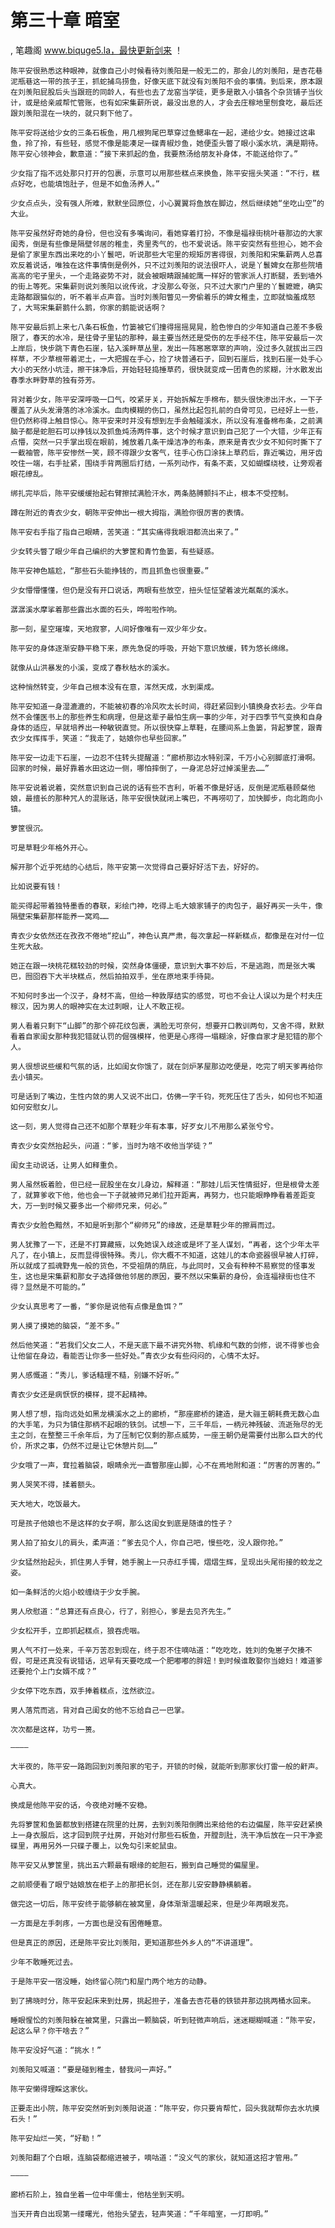 # 第三十章 暗室
, 笔趣阁 www.biquge5.la，最快更新剑来 ！

    陈平安很熟悉这种眼神，就像自己小时候看待刘羡阳是一般无二的，那会儿的刘羡阳，是杏花巷泥瓶巷这一带的孩子王，抓蛇捕鸟捞鱼，好像天底下就没有刘羡阳不会的事情。到后来，原本跟在刘羡阳屁股后头当跟班的同龄人，有些也去了龙窑当学徒，更多是散入小镇各个杂货铺子当伙计，或是给亲戚帮忙管账，也有如宋集薪所说，最没出息的人，才会去庄稼地里刨食吃，最后还跟刘羡阳混在一块的，就只剩下他了。

    陈平安将送给少女的三条石板鱼，用几根狗尾巴草穿过鱼鳃串在一起，递给少女。她接过这串鱼，拎了拎，有些轻，感觉不像是能凑足一碟青椒炒鱼，她便歪头瞥了眼小溪水坑，满是期待。陈平安心领神会，歉意道：“接下来抓起的鱼，我要熬汤给朋友补身体，不能送给你了。”

    少女指了指不远处那只打开的包裹，示意可以用那些糕点来换鱼，陈平安摇头笑道：“不行，糕点好吃，也能填饱肚子，但是不如鱼汤养人。”

    少女点点头，没有强人所难，默默坐回原位，小心翼翼将鱼放在脚边，然后继续她“坐吃山空”的大业。

    陈平安虽然好奇她的身份，但也没有多嘴询问，看她穿着打扮，不像是福禄街桃叶巷那边的大家闺秀，倒是有些像是隔壁邻居的稚圭，秀里秀气的，也不爱说话。陈平安突然有些担心，她不会是偷了家里东西出来吃的小丫鬟吧，听说那些大宅里的规矩厉害得很，刘羡阳和宋集薪两人总喜欢反着说话，唯独在这件事情倒是例外，只不过刘羡阳的说法很吓人，说是丫鬟婢女在那些院墙高高的宅子里头，一个走路姿势不对，就会被眼睛跟捕蛇鹰一样好的管家派人打断腿，丢到墙外的街上等死。宋集薪则说刘羡阳以讹传讹，才没那么夸张，只不过大家门户里的丫鬟嬷嬷，确实走路都跟猫似的，听不着半点声音。当时刘羡阳瞥见一旁偷着乐的婢女稚圭，立即就恼羞成怒了，大骂宋集薪鹅什么鹅，你家的鹅能说话啊？

    陈平安最后抓上来七八条石板鱼，竹篓被它们撞得摇摇晃晃，脸色惨白的少年知道自己差不多极限了，春天的水冷，是往骨子里钻的那种，最主要当然还是受伤的左手经不住，陈平安最后一次上岸后，快步跳下青色石崖，钻入溪畔草丛里，发出一阵窸窸窣窣的声响，没过多久就拔出三四样草，不少草根带着泥土，一大把握在手心，捡了块普通石子，回到石崖后，找到石崖一处手心大小的天然小坑洼，擦干抹净后，开始轻轻捣捶草药，很快就变成一团青色的浆糊，汁水散发出春季水畔野草的独有芬芳。

    背对着少女，陈平安深呼吸一口气，咬紧牙关，开始拆解左手棉布，额头很快渗出汗水，一下子覆盖了从头发滑落的冰冷溪水。血肉模糊的伤口，虽然比起包扎前的白骨可见，已经好上一些，但仍然称得上触目惊心。陈平安来时并没有想到左手会触碰溪水，所以没有准备棉布条，之前满脑子都是蛇胆石可以挣钱以及抓鱼炖汤两件事，这个时候才意识到自己犯了一个大错，少年正有点懵，突然一只手掌出现在眼前，摊放着几条干燥洁净的布条，原来是青衣少女不知何时撕下了一截袖管，陈平安惨然一笑，顾不得跟少女客气，往手心伤口涂抹上草药后，靠近嘴边，用牙齿咬住一端，右手扯紧，围绕手背两圈后打结，一系列动作，有条不紊，又如蝴蝶绕枝，让旁观者眼花缭乱。

    绑扎完毕后，陈平安缓缓抬起右臂擦拭满脸汗水，两条胳膊颤抖不止，根本不受控制。

    蹲在附近的青衣少女，朝陈平安伸出一根大拇指，满脸你很厉害的表情。

    陈平安右手指了指自己眼睛，苦笑道：“其实痛得我眼泪都流出来了。”

    少女转头瞥了眼少年自己编织的大箩筐和青竹鱼篓，有些疑惑。

    陈平安神色尴尬，“那些石头能挣钱的，而且抓鱼也很重要。”

    少女懵懵懂懂，但仍是没有开口说话，两眼有些放空，扭头怔怔望着波光粼粼的溪水。

    潺潺溪水摩挲着那些露出水面的石头，哗啦啦作响。

    那一刻，星空璀璨，天地寂寥，人间好像唯有一双少年少女。

    陈平安的身体逐渐安静平稳下来，原先急促的呼吸，开始下意识放缓，转为悠长绵绵。

    就像从山洪暴发的小溪，变成了春秋枯水的溪水。

    这种悄然转变，少年自己根本没有在意，浑然天成，水到渠成。

    陈平安知道一身湿漉漉的，不能被初春的冷风吹太长时间，得赶紧回到小镇换身衣衫去。少年自然不会懂医书上的那些养生和病理，但是这辈子最怕生病一事的少年，对于四季节气变换和自身身体的适应，早就培养出一种敏锐直觉。所以很快穿上草鞋，在腰间系上鱼篓，背起箩筐，跟青衣少女挥挥手，笑道：“我走了，姑娘你也早些回家。”

    陈平安一边走下石崖，一边忍不住转头提醒道：“廊桥那边水特别深，千万小心别脚底打滑啊。回家的时候，最好靠着水田这边一侧，哪怕摔倒了，一身泥总好过掉溪里去……”

    陈平安说着说着，突然意识到自己说的话有些不吉利，听着不像是好话，反倒是泥瓶巷顾粲他娘，最擅长的那种咒人的混账话，陈平安很快就闭上嘴巴，不再唠叨了，加快脚步，向北跑向小镇。

    箩筐很沉。

    可是草鞋少年格外开心。

    解开那个近乎死结的心结后，陈平安第一次觉得自己要好好活下去，好好的。

    比如说要有钱！

    能买得起带着独特墨香的春联，彩绘门神，吃得上毛大娘家铺子的肉包子，最好再买一头牛，像隔壁宋集薪那样能养一窝鸡……

    青衣少女依然还在孜孜不倦地“挖山”，神色认真严肃，每次拿起一样新糕点，都像是在对付一位生死大敌。

    她正在跟一块桃花糕较劲的时候，突然身体僵硬，意识到大事不妙后，不是逃跑，而是张大嘴巴，囫囵吞下大半块糕点，然后拍拍双手，坐在原地束手待毙。

    不知何时多出一个汉子，身材不高，但给一种敦厚结实的感觉，可也不会让人误以为是个村夫庄稼汉，因为男人的眼神实在太过刺眼，让人不敢正视。

    男人看着只剩下“山脚”的那个碎花纹包裹，满脸无可奈何，想要开口教训两句，又舍不得，默默看着自家闺女那种我犯错就认罚的倔强模样，他更是心疼得一塌糊涂，好像自家才是犯错的那个人。

    男人很想说些缓和气氛的话，比如闺女你饿了，就在剑炉茅屋那边吃便是，吃完了明天爹再给你去小镇买。

    可是话到了嘴边，生性内敛的男人又说不出口，仿佛一字千钧，死死压住了舌头，如何也不知道如何安慰女儿。

    这一刻，男人觉得自己还不如那个草鞋少年有本事，好歹女儿不用那么紧张兮兮。

    青衣少女突然抬起头，问道：“爹，当时为啥不收他当学徒？”

    闺女主动说话，让男人如释重负。

    男人虽然板着脸，但已经一屁股坐在女儿身边，解释道：“那娃儿后天性情挺好，但是根骨太差了，就算爹收下他，他也会一下子就被师兄弟们拉开距离，再努力，也只能眼睁睁看着差距变大，万一到时候又要多出一个柳师兄来，何必。”

    青衣少女脸色黯然，不知是听到那个“柳师兄”的缘故，还是草鞋少年的擦肩而过。

    男人犹豫了一下，还是不打算藏掖，以免她误入歧途或是坏了圣人谋划，“再者，这个少年太平凡了，在小镇上，反而显得很特殊。秀儿，你大概不不知道，这娃儿的本命瓷器很早被人打碎，所以就成了孤魂野鬼一般的货色，不受祖荫的荫庇，与此同时，又会有种种不易察觉的怪事发生，这也是宋集薪和那女子选择做他邻居的原因，要不然以宋集薪的身份，会连福禄街也住不得？显然是不可能的。”

    少女认真思考了一番，“爹你是说他有点像是鱼饵？”

    男人摸了摸她的脑袋，“差不多。”

    然后他笑道：“若我们父女二人，不是天底下最不讲究外物、机缘和气数的剑修，说不得爹也会让他留在身边，看能否让你多一些好处。”青衣少女有些闷闷的，心情不太好。

    男人感慨道：“秀儿，爹话糙理不糙，别嫌不好听。”

    青衣少女还是病恹恹的模样，提不起精神。

    男人想了想，指向远处如黑龙横溪水之上的廊桥，“那座廊桥的建造，是大骊王朝耗费无数心血的大手笔，为只为镇住那柄不起眼的铁剑。试想一下，三千年后，一柄元神残破、流逝殆尽的无主之剑，在整整三千余年后，为了压制它仅剩的那点威势，一座王朝仍是需要付出那么巨大的代价，所求之事，仍然不过是让它休憩片刻……”

    少女哦了一声，耷拉着脑袋，眼睛余光一直瞥那座山脚，心不在焉地附和道：“厉害的厉害的。”

    男人哭笑不得，揉着额头。

    天大地大，吃饭最大。

    可是孩子他娘也不是这样的女子啊，那么这闺女到底是随谁的性子？

    男人拍了拍女儿的肩头，柔声道：“爹去见个人，你自己吧，慢些吃，没人跟你抢。”

    少女猛然抬起头，抓住男人手臂，她手腕上一只赤红手镯，熠熠生辉，呈现出头尾衔接的蛟龙之姿。

    如一条鲜活的火焰小蛟缠绕于少女手腕。

    男人欣慰道：“总算还有点良心，行了，别担心，爹是去见齐先生。”

    少女松开手，立即抓起糕点，狼吞虎咽。

    男人气不打一处来，千辛万苦忍到现在，终于忍不住嘀咕道：“吃吃吃，姓刘的兔崽子欠揍不假，可是还真没有说错话，迟早有天要吃成一个肥嘟嘟的胖妞！到时候谁敢娶你当媳妇！难道爹还要抢个上门女婿不成？”

    少女停下吃东西，双手捧着糕点，泫然欲泣。

    男人落荒而逃，背对自己闺女的他不忘给自己一巴掌。

    次次都是这样，功亏一篑。

    ————

    大半夜的，陈平安一路跑回到刘羡阳家的宅子，开锁的时候，就能听到那家伙打雷一般的鼾声。

    心真大。

    换成是他陈平安的话，今夜绝对睡不安稳。

    先将箩筐和鱼篓都放到搭建在院里的灶房，去到刘羡阳倒腾出来给他的右边偏屋，陈平安赶紧换上一身衣服后，这才回到院子灶房，开始对付那些石板鱼，开膛剖肚，洗干净后放在一只干净瓷碟里，再用另外一只碟子覆上，以免勾引来蛇鼠虫。

    陈平安又从箩筐里，挑出五六颗最有眼缘的蛇胆石，搬到自己睡觉的偏屋里。

    之前顺便看了眼宁姑娘放在柜子上的那把长剑，还在那儿安安静静横躺着。

    做完这一切后，陈平安终于能够躺在被窝里，身体渐渐温暖起来，但是少年两眼发亮。

    一方面是左手刺疼，一方面也是没有困倦睡意。

    但是真正的原因，还是陈平安比刘羡阳，更知道那些外乡人的“不讲道理”。

    少年不敢睡死过去。

    于是陈平安一宿没睡，始终留心院门和屋门两个地方的动静。

    到了拂晓时分，陈平安起床来到灶房，挑起担子，准备去杏花巷的铁锁井那边挑两桶水回来。

    睡眼惺忪的刘羡阳躲在被窝里，只露出一颗脑袋，听到轻微声响后，迷迷糊糊喊道：“陈平安，起这么早？你干啥去？”

    陈平安没好气道：“挑水！”

    刘羡阳又喊道：“要是碰到稚圭，替我问一声好。”

    陈平安懒得理睬这家伙。

    正要走出小院，陈平安突然听到刘羡阳说道：“陈平安，你只要肯帮忙，回头我就帮你去水坑摸石头！”

    陈平安灿烂一笑，“好勒！”

    刘羡阳翻了个白眼，连脑袋都缩进被子，嘀咕道：“没义气的家伙，就知道这招才管用。”

    ————

    廊桥石阶上，独自坐着一位中年儒士，他枯坐到天明。

    当天开青白出现第一缕曙光，他抬头望去，轻声笑道：“千年暗室，一灯即明。”